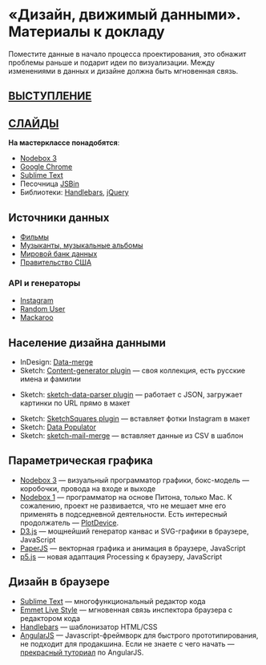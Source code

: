 «Дизайн, движимый данными». Материалы к докладу
===============================================

Поместите данные в начало процесса проектирования, это обнажит проблемы раньше и подарит идеи по визуализации. Между изменениями в данных и дизайне должна быть мгновенная связь.

## [ВЫСТУПЛЕНИЕ](https://www.youtube.com/watch?v=f4ii5cQa97k)

## [СЛАЙДЫ](https://www.slideshare.net/xraizor/ss-48533871) 

**На мастерклассе понадобятся**:
* [Nodebox 3](http://www.nodebox.net)
* [Google Chrome](https://www.google.com/chrome/browser/desktop/)
* [Sublime Text](http://www.sublimetext.com)
* Песочница [JSBin](http://jsbin.com)
* Библиотеки: [Handlebars](http://handlebarsjs.com), [jQuery](https://jquery.com)

## Источники данных
* [Фильмы](http://grouplens.org/datasets/movielens/)
* [Музыканты, музыкальные альбомы](http://musicbrainz.org)
* [Мировой банк данных](http://databank.worldbank.org)
* [Правительство США](http://catalog.data.gov/dataset)

### API и генераторы
* [Instagram](https://instagram.com/developer/endpoints/)
* [Random User](https://randomuser.me/documentation)
* [Mackaroo](https://www.mockaroo.com)

## Население дизайна данными
* InDesign: [Data-merge](https://helpx.adobe.com/ru/indesign/using/data-merge.html)
* Sketch: [Content-generator plugin](https://github.com/timuric/Content-generator-sketch-plugin) — своя коллекция, есть русские имена и фамилии
- Sketch: [sketch-data-parser plugin](https://github.com/florianpnn/sketch-data-parser) — работает с JSON, загружает картинки по URL прямо в макет
* Sketch: [SketchSquares plugin](https://github.com/abynim/SketchSquares) — вставляет фотки Instagram в макет
* Sketch: [Data Populator](https://github.com/preciousforever/sketch-data-populator)
* Sketch: [sketch-mail-merge](https://github.com/kumo/sketch-mail-merge) — вставляет данные из CSV в шаблон

## Параметрическая графика
* [Nodebox 3](http://www.nodebox.net) — визуальный программатор графики, бокс-модель — коробочки, провода на входе и выходе
* [Nodebox 1](https://www.nodebox.net/code/index.php/Reference) — программатор на основе Питона, только Mac. К сожалению, проект не развивается, что не мешает мне его применять в подседневной деятельности. Есть интересный продолжатель — [PlotDevice](http://plotdevice.io).
* [D3.js](http://d3js.org) — мощнейший генератор канвас и SVG-графики в браузере, JavaScript
* [PaperJS](http://paperjs.org) — векторная графика и анимация в браузере, JavaScript
* [p5.js](http://p5js.org) — новая адаптация Processing к браузеру, JavaScript


## Дизайн в браузере
* [Sublime Text](http://www.sublimetext.com) — многофункциональный редактор кода
* [Emmet Live Style](http://livestyle.emmet.io) — мгновенная связь инспектора браузера с редактором кода
* [Handlebars](http://handlebarsjs.com) — шаблонизатор HTML/CSS
* [AngularJS](https://angularjs.org) — Javascript-фреймворк для быстрого прототипирования, не подходит для продакшина. Если не знаете с чего начать — [прекрасный туториал](https://github.com/curran/screencasts/tree/gh-pages/introToAngular) по AngularJS.



